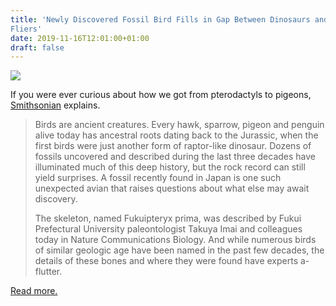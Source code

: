 ```yaml
---
title: 'Newly Discovered Fossil Bird Fills in Gap Between Dinosaurs and Modern
Fliers'
date: 2019-11-16T12:01:00+01:00
draft: false
---
```


[![](https://cdn-blog.adafruit.com/uploads/2019/11/life-restoration-of-fukuipteryx-prima-600x450.jpg)](https://www.smithsonianmag.com/science-nature/newly-discovered-fossil-bird-fills-gap-between-dinosaurs-and-modern-fliers-180973551/)

If you were ever curious about how we got from pterodactyls to pigeons, [Smithsonian](https://www.smithsonianmag.com/science-nature/newly-discovered-fossil-bird-fills-gap-between-dinosaurs-and-modern-fliers-180973551/) explains.

> Birds are ancient creatures. Every hawk, sparrow, pigeon and penguin alive today has ancestral roots dating back to the Jurassic, when the first birds were just another form of raptor-like dinosaur. Dozens of fossils uncovered and described during the last three decades have illuminated much of this deep history, but the rock record can still yield surprises. A fossil recently found in Japan is one such unexpected avian that raises questions about what else may await discovery.
> 
> The skeleton, named Fukuipteryx prima, was described by Fukui Prefectural University paleontologist Takuya Imai and colleagues today in Nature Communications Biology. And while numerous birds of similar geologic age have been named in the past few decades, the details of these bones and where they were found have experts a-flutter.

[Read more.](https://www.smithsonianmag.com/science-nature/newly-discovered-fossil-bird-fills-gap-between-dinosaurs-and-modern-fliers-180973551/)